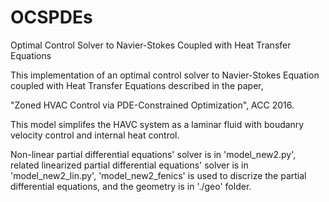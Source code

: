 # OCSPDEs
Optimal Control Solver to Navier-Stokes Coupled with Heat Transfer Equations

This implementation of an optimal control solver to Navier-Stokes Equation coupled with Heat Transfer Equations described in the paper, 

"Zoned HVAC Control via PDE-Constrained Optimization", ACC 2016.

This model simplifes the HAVC system as a laminar fluid with boudanry velocity control and internal heat control.

Non-linear partial differential equations' solver is in 'model_new2.py',
related linearized partial differential equations' solver is in 'model_new2_lin.py',
'model_new2_fenics' is used to discrize the partial differential equations,
and the geometry is in './geo' folder.